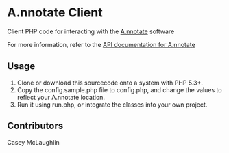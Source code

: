 A.nnotate Client
================

Client PHP code for interacting with the [A.nnotate](http://a.nnotate.com/ "A.nnotate Home Page") software

For more information, refer to the [API documentation for A.nnotate](http://a.nnotate.com/api-reference.html "A.nnotate API Docs")

Usage
-----
1. Clone or download this sourcecode onto a system with PHP 5.3+.
2. Copy the config.sample.php file to config.php, and change the values to reflect your A.nnotate location.
3. Run it using run.php, or integrate the classes into your own project.

Contributors
------------
Casey McLaughlin
